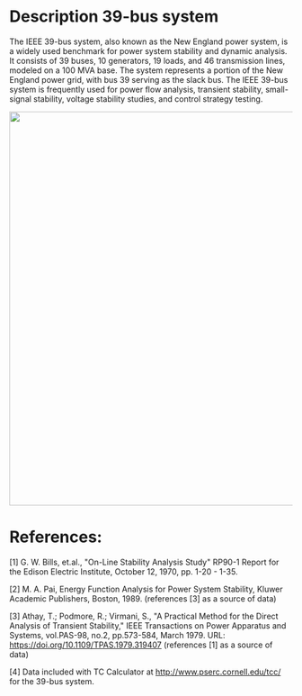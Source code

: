 # Description 39-bus system
The IEEE 39-bus system, also known as the New England power system, is a widely used benchmark for power system stability and dynamic analysis. It consists of 39 buses, 10 generators, 19 loads, and 46 transmission lines, modeled on a 100 MVA base. The system represents a portion of the New England power grid, with bus 39 serving as the slack bus. The IEEE 39-bus system is frequently used for power flow analysis, transient stability, small-signal stability, voltage stability studies, and control strategy testing.

<div align="center">
  <img src="https://github.com/user-attachments/assets/838e5014-13a7-453d-9587-bd67fd494384" width="700">
</div>

# References:
[1] G. W. Bills, et.al., "On-Line Stability Analysis Study" RP90-1 Report for the Edison Electric Institute, October 12, 1970, pp. 1-20 - 1-35. 

[2] M. A. Pai, Energy Function Analysis for Power System Stability, Kluwer Academic Publishers, Boston, 1989. (references [3] as a source of data)

[3] Athay, T.; Podmore, R.; Virmani, S., "A Practical Method for the Direct Analysis of Transient Stability," IEEE Transactions on Power Apparatus and Systems, vol.PAS-98, no.2, pp.573-584, March 1979. URL: https://doi.org/10.1109/TPAS.1979.319407 (references [1] as a source of data)

[4] Data included with TC Calculator at http://www.pserc.cornell.edu/tcc/ for the 39-bus system.

